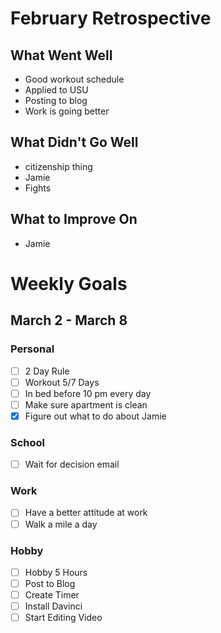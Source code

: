# February Retrospective
## What Went Well
* Good workout schedule
* Applied to USU
* Posting to blog 
* Work is going better

## What Didn't Go Well
* citizenship thing
* Jamie
* Fights

## What to Improve On
* Jamie

# Weekly Goals
## March 2 - March 8
### Personal
- [ ] 2 Day Rule
- [ ] Workout 5/7 Days
- [ ] In bed before 10 pm every day
- [ ] Make sure apartment is clean
- [X] Figure out what to do about Jamie

### School
- [ ] Wait for decision email

### Work 
- [ ] Have a better attitude at work
- [ ] Walk a mile a day

### Hobby
- [ ] Hobby 5 Hours
- [ ] Post to Blog
- [ ] Create Timer
- [ ] Install Davinci
- [ ] Start Editing Video
